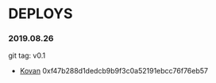# DEPLOYS

### 2019.08.26
git tag: v0.1
* [Kovan](https://kovan.etherscan.io/address/0xf47b288d1dedcb9b9f3c0a52191ebcc76f76eb57) 0xf47b288d1dedcb9b9f3c0a52191ebcc76f76eb57

